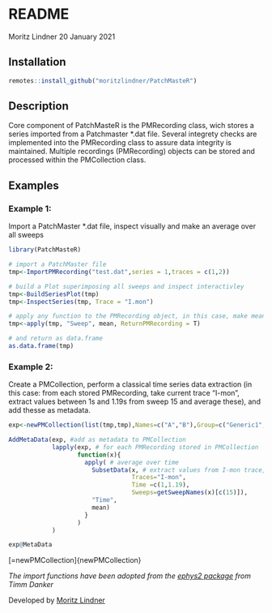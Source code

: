 README
================
Moritz Lindner
20 January 2021

## Installation

``` r
remotes::install_github("moritzlindner/PatchMasteR")
```

## Description

Core component of PatchMasteR is the PMRecording class, wich stores a
series imported from a Patchmaster \*.dat file. Several integrety checks
are implemented into the PMRecording class to assure data integrity is
maintained. Multiple recordings (PMRecording) objects can be stored and
processed within the PMCollection class.

## Examples

### Example 1:

Import a PatchMaster \*.dat file, inspect visually and make an average
over all sweeps

``` r
library(PatchMasteR)

# import a PatchMaster file
tmp<-ImportPMRecording("test.dat",series = 1,traces = c(1,2))

# build a Plot superimposing all sweeps and inspect interactivley
tmp<-BuildSeriesPlot(tmp)
tmp<-InspectSeries(tmp, Trace = "I.mon")

# apply any function to the PMRecording object, in this case, make mean over all sweeps
tmp<-apply(tmp, "Sweep", mean, ReturnPMRecording = T)

# and return as data.frame
as.data.frame(tmp)
```

### Example 2:

Create a PMCollection, perform a classical time series data extraction
(in this case: from each stored PMRecording, take current trace “I-mon”,
extract values between 1s and 1.19s from sweep 15 and average these),
and add thesse as metadata.

``` r
exp<-newPMCollection(list(tmp,tmp),Names=c("A","B"),Group=c("Generic1","Generic2"))

AddMetaData(exp, #add as metadata to PMCollection
            lapply(exp, # for each PMRecording stored in PMCollection
                   function(x){
                     apply( # average over time
                       SubsetData(x, # extract values from I-mon trace, Sweep 15, between 1 and 1.19 s only 
                                  Traces="I-mon",
                                  Time =c(1,1.19),
                                  Sweeps=getSweepNames(x)[c(15)]),
                       "Time",
                       mean)
                     }
                   )
            )

exp@MetaData
```

\[=newPMCollection\]{newPMCollection}

*The import functions have been adopted from the [ephys2
package](https://github.com/tdanker/ephys2) from Timm Danker*

Developed by [Moritz
Lindner](https://www.uni-marburg.de/en/fb20/departments/physiology/research/dominik-oliver-lab/research2/retinal-physiology-and-gene-therapy)
